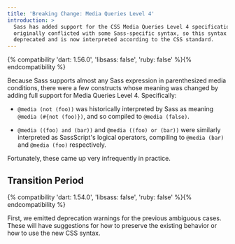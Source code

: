 ```yaml
---
title: 'Breaking Change: Media Queries Level 4'
introduction: >
  Sass has added support for the CSS Media Queries Level 4 specification. This
  originally conflicted with some Sass-specific syntax, so this syntax was
  deprecated and is now interpreted according to the CSS standard.
---
```


{% compatibility 'dart: 1.56.0', 'libsass: false', 'ruby: false' %}{% endcompatibility %}

Because Sass supports almost any Sass expression in parenthesized media
conditions, there were a few constructs whose meaning was changed by adding full
support for Media Queries Level 4. Specifically:

- `@media (not (foo))` was historically interpreted by Sass as meaning
  `@media (#{not (foo)})`, and so compiled to `@media (false)`.

- `@media ((foo) and (bar))` and `@media ((foo) or (bar))` were similarly
  interpreted as SassScript's logical operators, compiling to `@media (bar)` and
  `@media (foo)` respectively.

Fortunately, these came up very infrequently in practice.

## Transition Period

{% compatibility 'dart: 1.54.0', 'libsass: false', 'ruby: false' %}{% endcompatibility %}

First, we emitted deprecation warnings for the previous ambiguous cases. These
will have suggestions for how to preserve the existing behavior or how to use
the new CSS syntax.

